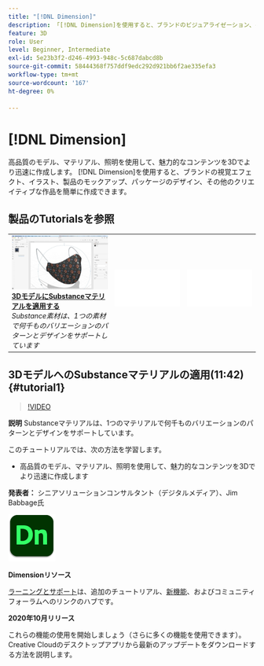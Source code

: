 ```yaml
---
title: "[!DNL Dimension]"
description: 「[!DNL Dimension]を使用すると、ブランドのビジュアライゼーション、イラスト、製品のモックアップ、パッケージデザイン、その他のクリエイティブな作品を簡単に作成できます」
feature: 3D
role: User
level: Beginner, Intermediate
exl-id: 5e23b3f2-d246-4993-948c-5c687dabcd8b
source-git-commit: 58444368f757ddf9edc292d921bb6f2ae335efa3
workflow-type: tm+mt
source-wordcount: '167'
ht-degree: 0%

---
```


# [!DNL Dimension]

高品質のモデル、マテリアル、照明を使用して、魅力的なコンテンツを3Dでより迅速に作成します。 [!DNL Dimension]を使用すると、ブランドの視覚エフェクト、イラスト、製品のモックアップ、パッケージのデザイン、その他のクリエイティブな作品を簡単に作成できます。

## 製品のTutorialsを参照

<table style="table-layout:fixed">
<tr>
 <td>
   <a href="dimension.md#tutorial1">
      <img alt="3DモデルへのSubstanceマテリアルの適用" src="../assets/dimension_substanceAndGraphics_babbage_thumbnail.jpg" />
   </a>
    <div>
   <a href="dimension.md#tutorial1"><strong>3DモデルにSubstanceマテリアルを適用する</strong></a>
    </div>
    <em>Substance素材は、1つの素材で何千ものバリエーションのパターンとデザインをサポートしています</em>
    <br>
  </td>
  <td>
    <img alt="スペーサー" src="../assets/Whitespacer.png" />
    <div>
    <br>
  </td>
  <td>
    <img alt="スペーサー" src="../assets/Whitespacer.png" />
    <div>
    <br>
  </td>
</tr>
</table>

## 3DモデルへのSubstanceマテリアルの適用(11:42) {#tutorial1}

>[!VIDEO](https://video.tv.adobe.com/v/326944?hidetitle=true)

**説明**
Substanceマテリアルは、1つのマテリアルで何千ものバリエーションのパターンとデザインをサポートしています。

このチュートリアルでは、次の方法を学習します。
* 高品質のモデル、マテリアル、照明を使用して、魅力的なコンテンツを3Dでより迅速に作成します

**発表者：**
シニアソリューションコンサルタント（デジタルメディア）、Jim Babbage氏

![Dimensionロゴ](../assets/dn_appicon_96.png)

**Dimensionリソース**

[ラーニングとサポート](https://helpx.adobe.com/jp/support/dimension.html)は、追加のチュートリアル、[新機能](https://helpx.adobe.com/jp/dimension/user-guide.html/dimension/using/whats-new.ug.html)、およびコミュニティフォーラムへのリンクのハブです。

**2020年10月リリース**

これらの機能の使用を開始しましょう（さらに多くの機能を使用できます）。 Creative Cloudのデスクトップアプリから最新のアップデートをダウンロードする方法を説明します。
